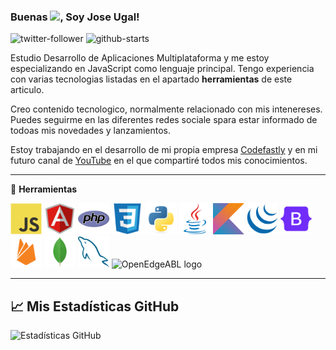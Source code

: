 ### Buenas <img src="https://raw.githubusercontent.com/MartinHeinz/MartinHeinz/master/wave.gif" width="30px">, Soy Jose Ugal!

![twitter-follower](https://img.shields.io/twitter/follow/KaiiTo01?label=Sigue%20%40JoseUgal&style=social)
![github-starts](https://img.shields.io/github/stars/JoseUgal?affiliations=OWNER&label=Valoraciones&style=social)

Estudio Desarrollo de Aplicaciones Multiplataforma y me estoy especializando en JavaScript como lenguaje principal. Tengo experiencia con varias tecnologias listadas en el apartado **herramientas** de este articulo.

Creo contenido tecnologico, normalmente relacionado con mis intenereses. Puedes seguirme en las diferentes redes sociale spara estar informado de todoas mis novedades y lanzamientos.

Estoy trabajando en el desarrollo de mi propia empresa [Codefastly](https://codefastly.net) y en mi futuro canal de [YouTube](https://www.youtube.com/channel/UCIWqeMzcavikCG_0Hup0kmg) en el que compartiré todos mis conocimientos.

---
🧰 **Herramientas**

<img src="https://github.com/devicons/devicon/blob/master/icons/javascript/javascript-original.svg" alt="JavaScript logo" width="50" height="50" /> <img src="https://github.com/devicons/devicon/blob/master/icons/angularjs/angularjs-original.svg" alt="Angular logo" width="50" height="50" /> <img src="https://github.com/devicons/devicon/blob/master/icons/php/php-original.svg" alt="PHP logo" width="50" height="50" /> <img src="https://github.com/devicons/devicon/blob/master/icons/css3/css3-original.svg" alt="CSS logo" width="50" height="50" /> <img src="https://github.com/devicons/devicon/blob/master/icons/python/python-original.svg" alt="Python logo" width="50" height="50" /> <img src="https://github.com/devicons/devicon/blob/master/icons/java/java-original.svg" alt="Java logo" width="50" height="50" /> <img src="https://github.com/devicons/devicon/blob/master/icons/kotlin/kotlin-original.svg" alt="Kotlin logo" width="50" height="50" /> <img src="https://github.com/devicons/devicon/blob/master/icons/jquery/jquery-original.svg" alt="Jquery logo" width="50" height="50" /> <img src="https://github.com/devicons/devicon/blob/master/icons/bootstrap/bootstrap-plain.svg" alt="Bootstrap logo" width="50" height="50" /> <img src="https://github.com/devicons/devicon/blob/master/icons/firebase/firebase-plain.svg" alt="Firebase logo" width="50" height="50" /> <img src="https://github.com/devicons/devicon/blob/master/icons/mongodb/mongodb-original.svg" alt="MongoDb logo" width="50" height="50" /> <img src="https://github.com/devicons/devicon/blob/master/icons/mysql/mysql-original.svg" alt="MySQL logo" width="50" height="50" /> <img src="https://avatars.githubusercontent.com/u/2843479?s=200&v=4" alt="OpenEdgeABL logo" width="50" height="50" />

---

## &#x1f4c8; Mis Estadísticas GitHub 

![Estadísticas GitHub](https://github-readme-stats.vercel.app/api?username=joseugal&show_icons=true&hide_title=true)


